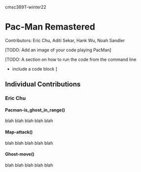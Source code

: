 cmsc389T-winter22



# Pac-Man Remastered
Contributors: Eric Chu, Aditi Sekar, Hank Wu, Noah Sandler




[TODO: Add an image of your code playing PacMan]


[TODO: A section on how to run the code from the command line
  - include a code block
]



## Individual Contributions

### Eric Chu 

#### Pacman-is_ghost_in_range()
blah blah blah blah blah 

#### Map-attack()
blah blah blah blah blah 

#### Ghost-move()
blah blah blah blah blah 





